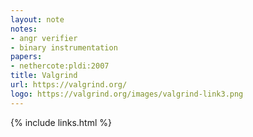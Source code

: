 ```yaml
---
layout: note
notes:
- angr verifier
- binary instrumentation
papers:
- nethercote:pldi:2007
title: Valgrind
url: https://valgrind.org/
logo: https://valgrind.org/images/valgrind-link3.png
---
```

{% include links.html %}
